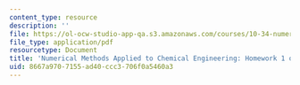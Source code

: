```yaml
---
content_type: resource
description: ''
file: https://ol-ocw-studio-app-qa.s3.amazonaws.com/courses/10-34-numerical-methods-applied-to-chemical-engineering-fall-2015/8667a9707155ad40ccc3706f0a5460a3_MIT10_34F15_Homework1.pdf
file_type: application/pdf
resourcetype: Document
title: 'Numerical Methods Applied to Chemical Engineering: Homework 1 on Linear Algebra'
uid: 8667a970-7155-ad40-ccc3-706f0a5460a3
---
```

